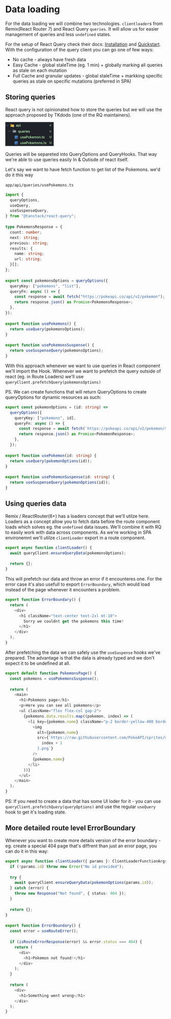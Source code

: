 # Data loading

For the data loading we will combine two technologies. `clientloader`s from Remix(React Router 7) and React Query `queries`. It will allow us for easier management of queries and less `undefined` states.

For the setup of React Query check their docs: [Installation](https://tanstack.com/query/latest/docs/framework/react/installation) and [Quickstart](https://tanstack.com/query/latest/docs/framework/react/quick-start). With the configuration of the query client you can go one of few ways:

- No cache - always have fresh data
- Easy Cache - global staleTime (eg. 1 min) + globally marking all queries as stale on each mutation
- Full Cache and granular updates - global staleTime + markking specific queries as stale on specific mutations (preferred in SPA)

## Storing queries

React query is not opinionated how to store the queries but we will use the approach proposed by TKdodo (one of the RQ maintainers).

![Api structure](api.png)

Queries will be separeted into QueryOptions and QueryHooks. That way we're able to use queries easily In & Outisde of react itself.

Let's say we want to have fetch function to get list of the Pokemons. we'd do it this way

`app/api/queries/usePokemons.ts`

```ts
import {
  queryOptions,
  useQuery,
  useSuspenseQuery,
} from "@tanstack/react-query";

type PokemonsResponse = {
  count: number;
  next: string;
  previous: string;
  results: {
    name: string;
    url: string;
  }[];
};

export const pokemonsOptions = queryOptions({
  queryKey: ["pokemons", "list"],
  queryFn: async () => {
    const response = await fetch("https://pokeapi.co/api/v2/pokemon");
    return response.json() as Promise<PokemonsResponse>;
  },
});

export function usePokemons() {
  return useQuery(pokemonsOptions);
}

export function usePokemonsSuspense() {
  return useSuspenseQuery(pokemonsOptions);
}
```

With this approach whenever we want to use queries in React component we'll import the Hook.
Whenever we want to prefetch the query outside of react (eg. in Route Loaders) we'll use `queryClient.prefetchQuery(pokemonsOptions)`

PS. We can create functions that will return QueryOptions to create queryOptions for dynamic resources as such:

```ts
export const pokemonOptions = (id: string) =>
  queryOptions({
    queryKey: ["pokemons", id],
    queryFn: async () => {
      const response = await fetch(`https://pokeapi.co/api/v2/pokemon/${id}`);
      return response.json() as Promise<PokemonResponse>;
    },
  });

export function usePokemon(id: string) {
  return useQuery(pokemonOptions(id));
}

export function usePokemonSuspense(id: string) {
  return useSuspenseQuery(pokemonOptions(id));
}
```

## Using queries data

Remix / ReactRouter(6+) has a loaders concept that we'll utilze here. Loaders as a concept allow you to fetch data before the route component loads which solves eg. the `undefined` data issues. We'll combine it with RQ to easily work with data across components. As we're working in SPA environemnt we'll utilze `clientLoader` export in a route component.

```ts
export async function clientLoader() {
  await queryClient.ensureQueryData(pokemonsOptions);

  return {};
}
```

This will prefetch our data and throw an error if it encounteres one. For the error case it's also usefull to export `ErrorBoundary`, which would load instead of the page whenever it encounters a problem.

```ts
export function ErrorBoundary() {
  return (
    <div>
      <h1 className="text-center text-2xl mt-10">
        Sorry we couldnt get the pokemons this time!
      </h1>
    </div>
  );
}
```

After prefetching the data we can safely use the `useSuspense` hooks we've prepared. The advantage is that the data is already typed and we don't expect it to be undefined at all.

```ts
export default function PokemonsPage() {
  const pokemons = usePokemonsSuspense();

  return (
    <main>
      <h1>Pokemons page</h1>
      <p>Here you can see all pokemons</p>
      <ul className="flex flex-col gap-2">
        {pokemons.data.results.map((pokemon, index) => (
          <li key={pokemon.name} className="p-2 border-yellow-400 border">
            <img
              alt={pokemon.name}
              src={`https://raw.githubusercontent.com/PokeAPI/sprites/master/sprites/pokemon/${
                index + 1
              }.png`}
            />
            {pokemon.name}
          </li>
        ))}
      </ul>
    </main>
  );
}
```

PS: If you need to create a data that has some UI loder for it - you can use `queryClient.prefetchQuery(queryOptions)` and use the regular `useQuery` hook to get it's loading state.

## More detailed route level ErrorBoundary

Whenever you want to create more details version of the error boundary - eg. create a special 404 page that's diffrent than just an error page, you can do it in this way:

```ts
export async function clientLoader({ params }: ClientLoaderFunctionArgs) {
  if (!params.id) throw new Error("No id provided");

  try {
    await queryClient.ensureQueryData(pokemonOptions(params.id));
  } catch (error) {
    throw new Response("Not found", { status: 404 });
  }

  return {};
}

export function ErrorBoundary() {
  const error = useRouteError();

  if (isRouteErrorResponse(error) && error.status === 404) {
    return (
      <div>
        <h1>Pokemon not found!</h1>
      </div>
    );
  }

  return (
    <div>
      <h1>Something went wrong</h1>
    </div>
  );
}
```
